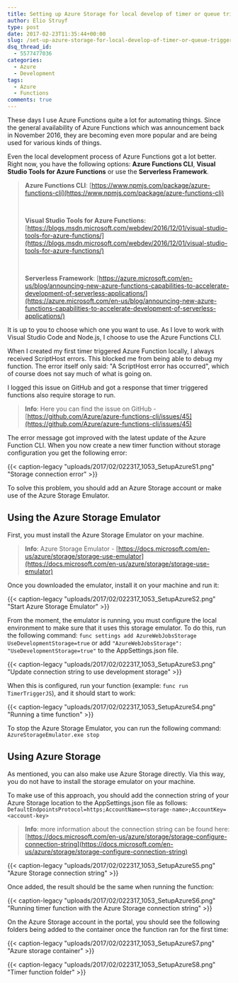 ```yaml
---
title: Setting up Azure Storage for local develop of timer or queue triggered Azure Functions
author: Elio Struyf
type: post
date: 2017-02-23T11:35:44+00:00
slug: /set-up-azure-storage-for-local-develop-of-timer-or-queue-triggered-azure-functions/
dsq_thread_id:
  - 5577477036
categories:
  - Azure
  - Development
tags:
  - Azure
  - Functions
comments: true
---
```


These days I use Azure Functions quite a lot for automating things. Since the general availability of Azure Functions which was announcement back in November 2016, they are becoming even more popular and are being used for various kinds of things.

Even the local development process of Azure Functions got a lot better. Right now, you have the following options: **Azure Functions CLI**, **Visual Studio Tools for Azure Functions** or use the **Serverless Framework**.

> **Azure Functions CLI**: [https://www.npmjs.com/package/azure-functions-cli](https://www.npmjs.com/package/azure-functions-cli)
>
> &nbsp;
>
> **Visual Studio Tools for Azure Functions:**[https://blogs.msdn.microsoft.com/webdev/2016/12/01/visual-studio-tools-for-azure-functions/](https://blogs.msdn.microsoft.com/webdev/2016/12/01/visual-studio-tools-for-azure-functions/)
>
> &nbsp;
>
> **Serverless Framework**: [https://azure.microsoft.com/en-us/blog/announcing-new-azure-functions-capabilities-to-accelerate-development-of-serverless-applications/](https://azure.microsoft.com/en-us/blog/announcing-new-azure-functions-capabilities-to-accelerate-development-of-serverless-applications/)

It is up to you to choose which one you want to use. As I love to work with Visual Studio Code and Node.js, I choose to use the Azure Functions CLI.

When I created my first timer triggered Azure Function locally, I always received ScriptHost errors. This blocked me from being able to debug my function. The error itself only said: "A ScriptHost error has occurred", which of course does not say much of what is going on.

I logged this issue on GitHub and got a response that timer triggered functions also require storage to run.

> **Info**: Here you can find the issue on GitHub - [https://github.com/Azure/azure-functions-cli/issues/45](https://github.com/Azure/azure-functions-cli/issues/45)

The error message got improved with the latest update of the Azure Function CLI. When you now create a new timer function without storage configuration you get the following error:

{{< caption-legacy "uploads/2017/02/022317_1053_SetupAzureS1.png" "Storage connection error" >}}

To solve this problem, you should add an Azure Storage account or make use of the Azure Storage Emulator.

## Using the Azure Storage Emulator

First, you must install the Azure Storage Emulator on your machine.

> **Info**: Azure Storage Emulator - [https://docs.microsoft.com/en-us/azure/storage/storage-use-emulator](https://docs.microsoft.com/en-us/azure/storage/storage-use-emulator)

Once you downloaded the emulator, install it on your machine and run it:

{{< caption-legacy "uploads/2017/02/022317_1053_SetupAzureS2.png" "Start Azure Storage Emulator" >}}

From the moment, the emulator is running, you must configure the local environment to make sure that it uses this storage emulator. To do this, run the following command: `func settings add AzureWebJobsStorage UseDevelopmentStorage=true` or add `"AzureWebJobsStorage": "UseDevelopmentStorage=true"` to the AppSettings.json file.

{{< caption-legacy "uploads/2017/02/022317_1053_SetupAzureS3.png" "Update connection string to use development storage" >}}

When this is configured, run your function (example: `func run TimerTriggerJS`), and it should start to work:

{{< caption-legacy "uploads/2017/02/022317_1053_SetupAzureS4.png" "Running a time function" >}}

To stop the Azure Storage Emulator, you can run the following command: `AzureStorageEmulator.exe stop`

## Using Azure Storage

As mentioned, you can also make use Azure Storage directly. Via this way, you do not have to install the storage emulator on your machine.

To make use of this approach, you should add the connection string of your Azure Storage location to the AppSettings.json file as follows: `DefaultEndpointsProtocol=https;AccountName=<storage-name>;AccountKey=<account-key>`

> **Info**: more information about the connection string can be found here: [https://docs.microsoft.com/en-us/azure/storage/storage-configure-connection-string](https://docs.microsoft.com/en-us/azure/storage/storage-configure-connection-string)

{{< caption-legacy "uploads/2017/02/022317_1053_SetupAzureS5.png" "Azure Storage connection string" >}}

Once added, the result should be the same when running the function:

{{< caption-legacy "uploads/2017/02/022317_1053_SetupAzureS6.png" "Running timer function with the Azure Storage connection string" >}}

On the Azure Storage account in the portal, you should see the following folders being added to the container once the function ran for the first time:

{{< caption-legacy "uploads/2017/02/022317_1053_SetupAzureS7.png" "Azure storage container" >}}

{{< caption-legacy "uploads/2017/02/022317_1053_SetupAzureS8.png" "Timer function folder" >}}